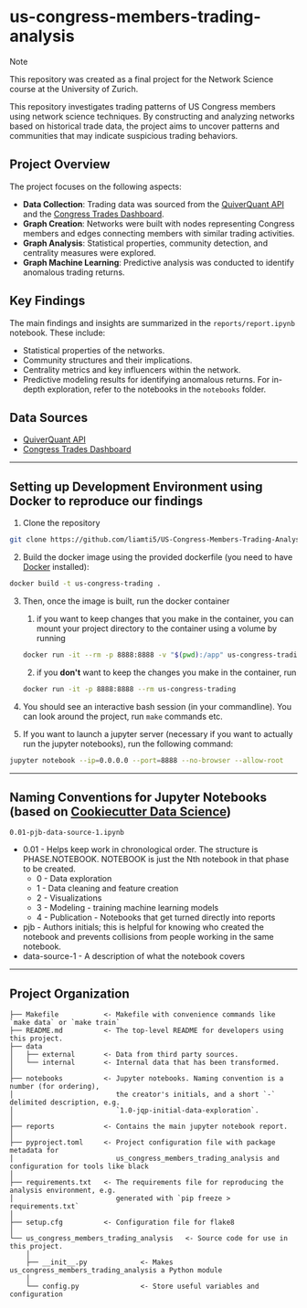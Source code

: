 # us-congress-members-trading-analysis
> [!NOTE]  
> This repository was created as a final project for the Network Science course at the University of Zurich.

This repository investigates trading patterns of US Congress members using network science techniques. By constructing and analyzing networks based on historical trade data, the project aims to uncover patterns and communities that may indicate suspicious trading behaviors.


## **Project Overview**
The project focuses on the following aspects:
- **Data Collection**: Trading data was sourced from the [QuiverQuant API](https://www.quiverquant.com/) and the [Congress Trades Dashboard](https://github.com/adrianmross/congress_trades_dashboard).
- **Graph Creation**: Networks were built with nodes representing Congress members and edges connecting members with similar trading activities.
- **Graph Analysis**: Statistical properties, community detection, and centrality measures were explored.
- **Graph Machine Learning**: Predictive analysis was conducted to identify anomalous trading returns.


## **Key Findings**
The main findings and insights are summarized in the `reports/report.ipynb` notebook. These include:
- Statistical properties of the networks.
- Community structures and their implications.
- Centrality metrics and key influencers within the network.
- Predictive modeling results for identifying anomalous returns.
For in-depth exploration, refer to the notebooks in the `notebooks` folder.


## **Data Sources**
- [QuiverQuant API](https://www.quiverquant.com/)
- [Congress Trades Dashboard](https://github.com/adrianmross/congress_trades_dashboard)

---

##  Setting up Development Environment using Docker to reproduce our findings

1. Clone the repository

```bash
git clone https://github.com/liamti5/US-Congress-Members-Trading-Analysis-UZH.git
```

2. Build the docker image using the provided dockerfile (you need to have [Docker](https://www.docker.com/products/docker-desktop/) installed):
```bash
docker build -t us-congress-trading .
```

3. Then, once the image is built, run the docker container 
   1. if you want to keep changes that you make in the container, you can mount your project directory to the container using a volume by running
    ```bash
   docker run -it --rm -p 8888:8888 -v "$(pwd):/app" us-congress-trading
   ```
   
   2. if you **don't** want to keep the changes you make in the container, run 
   ```bash
   docker run -it -p 8888:8888 --rm us-congress-trading
   ```

4. You should see an interactive bash session (in your commandline). You can look around the project, run `make` commands etc.

6. If you want to launch a jupyter server (necessary if you want to actually run the jupyter notebooks), run the following command:
```bash
jupyter notebook --ip=0.0.0.0 --port=8888 --no-browser --allow-root
```
---

## Naming Conventions for Jupyter Notebooks (based on [Cookiecutter Data Science](https://drivendata.github.io/cookiecutter-data-science/))

`0.01-pjb-data-source-1.ipynb`

- 0.01 - Helps keep work in chronological order. The structure is PHASE.NOTEBOOK. NOTEBOOK is just the Nth notebook in that phase to be created.
  - 0 - Data exploration
  - 1 - Data cleaning and feature creation
  - 2 - Visualizations
  - 3 - Modeling - training machine learning models
  - 4 - Publication - Notebooks that get turned directly into reports
- pjb - Authors initials; this is helpful for knowing who created the notebook and prevents collisions from people working in the same notebook.
- data-source-1 - A description of what the notebook covers

---

## Project Organization

```
├── Makefile           <- Makefile with convenience commands like `make data` or `make train`
├── README.md          <- The top-level README for developers using this project.
├── data
│   ├── external       <- Data from third party sources.
│   └── internal       <- Internal data that has been transformed.
│
├── notebooks          <- Jupyter notebooks. Naming convention is a number (for ordering),
│                         the creator's initials, and a short `-` delimited description, e.g.
│                         `1.0-jqp-initial-data-exploration`.
│
├── reports            <- Contains the main jupyter notebook report.
│
├── pyproject.toml     <- Project configuration file with package metadata for 
│                         us_congress_members_trading_analysis and configuration for tools like black
│
├── requirements.txt   <- The requirements file for reproducing the analysis environment, e.g.
│                         generated with `pip freeze > requirements.txt`
│
├── setup.cfg          <- Configuration file for flake8
│
└── us_congress_members_trading_analysis   <- Source code for use in this project.
    │
    ├── __init__.py             <- Makes us_congress_members_trading_analysis a Python module
    │
    └── config.py               <- Store useful variables and configuration
```



